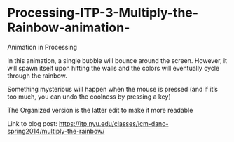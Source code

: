 # Processing-ITP-3-Multiply-the-Rainbow-animation-
Animation in Processing

In this animation, a single bubble will bounce around the screen. However, it will spawn itself upon hitting the walls and the colors will eventually cycle through the rainbow.

Something mysterious will happen when the mouse is pressed (and if it’s too much, you can undo the coolness by pressing a key)

The Organized version is the latter edit to make it more readable


Link to blog post:
https://itp.nyu.edu/classes/icm-dano-spring2014/multiply-the-rainbow/

